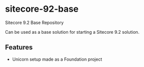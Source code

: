 # sitecore-92-base
Sitecore 9.2 Base Repository


Can be used as a base solution for starting a Sitecore 9.2 solution.

## Features

- Unicorn setup made as a Foundation project
